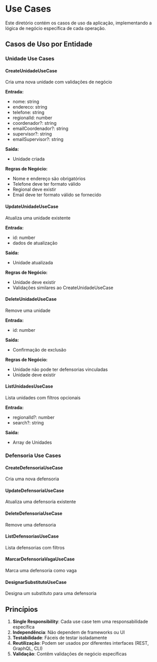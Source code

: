 # Use Cases

Este diretório contém os casos de uso da aplicação, implementando a lógica de negócio específica de cada operação.

## Casos de Uso por Entidade

### Unidade Use Cases

#### CreateUnidadeUseCase
Cria uma nova unidade com validações de negócio

**Entrada:**
- nome: string
- endereco: string
- telefone: string
- regionalId: number
- coordenador?: string
- emailCoordenador?: string
- supervisor?: string
- emailSupervisor?: string

**Saída:**
- Unidade criada

**Regras de Negócio:**
- Nome e endereço são obrigatórios
- Telefone deve ter formato válido
- Regional deve existir
- Email deve ter formato válido se fornecido

#### UpdateUnidadeUseCase
Atualiza uma unidade existente

**Entrada:**
- id: number
- dados de atualização

**Saída:**
- Unidade atualizada

**Regras de Negócio:**
- Unidade deve existir
- Validações similares ao CreateUnidadeUseCase

#### DeleteUnidadeUseCase
Remove uma unidade

**Entrada:**
- id: number

**Saída:**
- Confirmação de exclusão

**Regras de Negócio:**
- Unidade não pode ter defensorias vinculadas
- Unidade deve existir

#### ListUnidadesUseCase
Lista unidades com filtros opcionais

**Entrada:**
- regionalId?: number
- search?: string

**Saída:**
- Array de Unidades

### Defensoria Use Cases

#### CreateDefensoriaUseCase
Cria uma nova defensoria

#### UpdateDefensoriaUseCase
Atualiza uma defensoria existente

#### DeleteDefensoriaUseCase
Remove uma defensoria

#### ListDefensoriasUseCase
Lista defensorias com filtros

#### MarcarDefensoriaVagaUseCase
Marca uma defensoria como vaga

#### DesignarSubstitutoUseCase
Designa um substituto para uma defensoria

## Princípios

1. **Single Responsibility**: Cada use case tem uma responsabilidade específica
2. **Independência**: Não dependem de frameworks ou UI
3. **Testabilidade**: Fáceis de testar isoladamente
4. **Reutilização**: Podem ser usados por diferentes interfaces (REST, GraphQL, CLI)
5. **Validação**: Contêm validações de negócio específicas
